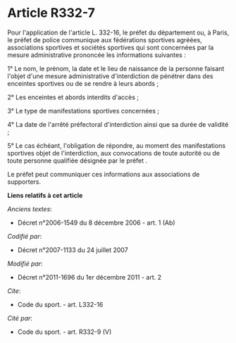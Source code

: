 # Article R332-7

Pour l'application de l'article L. 332-16, le préfet du département ou, à Paris, le préfet de police communique aux
fédérations sportives agréées, associations sportives et sociétés sportives qui sont concernées par la mesure administrative
prononcée les informations suivantes :

1° Le nom, le prénom, la date et le lieu de naissance de la personne faisant l'objet d'une mesure administrative
d'interdiction de pénétrer dans des enceintes sportives ou de se rendre à leurs abords ;

2° Les enceintes et abords interdits d'accès ;

3° Le type de manifestations sportives concernées ;

4° La date de l'arrêté préfectoral d'interdiction ainsi que sa durée de validité ;

5° Le cas échéant, l'obligation de répondre, au moment des manifestations sportives objet de l'interdiction, aux convocations
de toute autorité ou de toute personne qualifiée désignée par le préfet .

Le préfet peut communiquer ces informations aux associations de supporters.

**Liens relatifs à cet article**

_Anciens textes_:

  - Décret n°2006-1549 du 8 décembre 2006 - art. 1 (Ab)

_Codifié par_:

  - Décret n°2007-1133 du 24 juillet 2007

_Modifié par_:

  - Décret n°2011-1696 du 1er décembre 2011 - art. 2

_Cite_:

  - Code du sport. - art. L332-16

_Cité par_:

  - Code du sport. - art. R332-9 (V)
